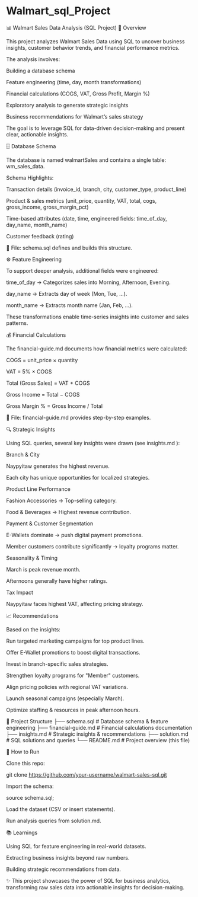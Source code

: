 # Walmart_sql_Project

📊 Walmart Sales Data Analysis (SQL Project)
📌 Overview

This project analyzes Walmart Sales Data using SQL to uncover business insights, customer behavior trends, and financial performance metrics.

The analysis involves:

Building a database schema

Feature engineering (time, day, month transformations)

Financial calculations (COGS, VAT, Gross Profit, Margin %)

Exploratory analysis to generate strategic insights

Business recommendations for Walmart’s sales strategy

The goal is to leverage SQL for data-driven decision-making and present clear, actionable insights.

🗄️ Database Schema

The database is named walmartSales and contains a single table: wm_sales_data.

Schema Highlights:

Transaction details (invoice_id, branch, city, customer_type, product_line)

Product & sales metrics (unit_price, quantity, VAT, total, cogs, gross_income, gross_margin_pct)

Time-based attributes (date, time, engineered fields: time_of_day, day_name, month_name)

Customer feedback (rating)

📂 File: schema.sql
 defines and builds this structure.

⚙️ Feature Engineering

To support deeper analysis, additional fields were engineered:

time_of_day → Categorizes sales into Morning, Afternoon, Evening.

day_name → Extracts day of week (Mon, Tue, …).

month_name → Extracts month name (Jan, Feb, …).

These transformations enable time-series insights into customer and sales patterns.

💰 Financial Calculations

The financial-guide.md documents how financial metrics were calculated:

COGS = unit_price × quantity

VAT = 5% × COGS

Total (Gross Sales) = VAT + COGS

Gross Income = Total − COGS

Gross Margin % = Gross Income / Total

📂 File: financial-guide.md
 provides step-by-step examples.

🔍 Strategic Insights

Using SQL queries, several key insights were drawn (see insights.md
):

Branch & City

Naypyitaw generates the highest revenue.

Each city has unique opportunities for localized strategies.

Product Line Performance

Fashion Accessories → Top-selling category.

Food & Beverages → Highest revenue contribution.

Payment & Customer Segmentation

E-Wallets dominate → push digital payment promotions.

Member customers contribute significantly → loyalty programs matter.

Seasonality & Timing

March is peak revenue month.

Afternoons generally have higher ratings.

Tax Impact

Naypyitaw faces highest VAT, affecting pricing strategy.

📈 Recommendations

Based on the insights:

Run targeted marketing campaigns for top product lines.

Offer E-Wallet promotions to boost digital transactions.

Invest in branch-specific sales strategies.

Strengthen loyalty programs for "Member" customers.

Align pricing policies with regional VAT variations.

Launch seasonal campaigns (especially March).

Optimize staffing & resources in peak afternoon hours.

📂 Project Structure
├── schema.sql           # Database schema & feature engineering
├── financial-guide.md   # Financial calculations documentation
├── insights.md          # Strategic insights & recommendations
├── solution.md          # SQL solutions and queries
└── README.md            # Project overview (this file)

🚀 How to Run

Clone this repo:

git clone https://github.com/your-username/walmart-sales-sql.git


Import the schema:

source schema.sql;


Load the dataset (CSV or insert statements).

Run analysis queries from solution.md.

📚 Learnings

Using SQL for feature engineering in real-world datasets.

Extracting business insights beyond raw numbers.

Building strategic recommendations from data.

✨ This project showcases the power of SQL for business analytics, transforming raw sales data into actionable insights for decision-making.

